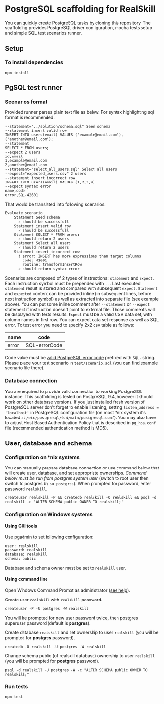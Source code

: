 # PostgreSQL scaffolding for RealSkill

You can quickly create PostgreSQL tasks by cloning this repository. 
The scaffolding provides PostgreSQL driver configuration, mocha tests setup and simple SQL test scenarios runner.

## Setup

### To install dependencies 

```
npm install
```

## PgSQL test runner

### Scenarios format

Provided runner parses plain text file as below. For syntax highlighting sql format is recommended.
 
```
--statement="../solution/schema.sql" Seed schema
--statement insert valid row
INSERT INTO users(email) VALUES ('example@email.com'),('another@email.com');
--statement
SELECT * FROM users;
--expect 2 users
id,email
1,example@email.com
2,another@email.com
--statement="select_all_users.sql" Select all users
--expect="expected_users.csv" 2 users
--statement insert incorrect row
INSERT INTO users(email) VALUES (1,2,3,4)
--expect syntax error
name,code
error,SQL-42601
```

That would be translated into following scenarios:

```
Evaluate scenario
    Statement Seed schema
      ✓ should be successfull
    Statement insert valid row
      ✓ should be successfull
    Statement SELECT * FROM users;
      ✓ should return 2 users
    Statement Select all users
      ✓ should return 2 users
    Statement insert incorrect row
      ! error: INSERT has more expressions than target columns
        code: 42601
        routine: transformInsertRow 
      ✓ should return syntax error
```

Scenarios are composed of 2 types of instructions: `statement` and `expect`. Each instruction symbol must be prepended with `--`. Last executed `statement` 
result is stored and compared with subsequent `expect`. `Statement` and `expected` content can be provided inline (in subsequent lines, before next instruction
 symbol) as well as extracted into separate file (see example above). You can put some inline comment after `--statement` or `--expect` statement if 
 instruction doesn't point to external file. Those comments will be displayed with tests results.
 `Expect` must be a valid CSV data set, with column names in first row. You can expect data set response as well as SQL error. To test error you need to 
 specify 2x2 csv table as follows:
 
| name    | code           |
|---------|----------------|
| error   | SQL-errorCode  |

Code value must be [valid PostgreSQL error code](http://www.postgresql.org/docs/9.4/static/errcodes-appendix.html#ERRCODES-TABLE) prefixed with `SQL-` string.
Please place your test scenario in `test/scenario.sql` (you can find example scenario file there).
 
### Database connection

You are required to provide valid connection to working PostgreSQL instance. This scaffolding is tested on PostgreSQL 9.4, however it should work on other 
database versions. 
If you just installed fresh version of PostgreSQL server don't forget to enable listening, setting `listen_address = 'localhost'` in PostgreSQL configuration
 file (on most *nix system it's located at `/etc/postgresql/9.4/main/postgresql.conf`). You may also have to adjust Host Based Authentication Policy that is 
 described in `pg_hba.conf` file (recommended authentication method is MD5).
 
## User, database and schema

### Configuration on *nix systems

You can manually prepare database connection or use command below that will create user, database, and set appropriate ownerships.
*Command below must be run from postgres system user* (switch to root user then switch to postgres by `su postgres`). When prompted for password, enter
 password `realskill`.
```  
createuser realskill -P && createdb realskill -O realskill && psql -d realskill -c 'ALTER SCHEMA public OWNER TO realskill;'
```

### Configuration on Windows systems

#### Using GUI tools
Use pgadmin to set following configuration:
```
user: realskill
password: realskill
database: realskill
schema: public
```
Database and schema owner must be set to `realskill` user.

#### Using command line

Open Windows Command Prompt as administrator ([see help](https://technet.microsoft.com/en-us/library/cc947813.aspx)).

Create user `realskill` with `realskill` password.

```
createuser -P -U postgres -W realskill
```

You will be prompted for new user password twice, then postgres superuser password (default is **postgres**).

Create database `realskill` and set ownership to user `realskill` (you will be prompted for **postgres** password).

```
createdb -O realskill -U postgres -W realskill
```

Change schema public (of realskill database) ownership to user `realskill` (you will be prompted for **postgres** password).

```
psql -d realskill -U postgres -W -c "ALTER SCHEMA public OWNER TO realskill;"
```

### Run tests

    npm test


